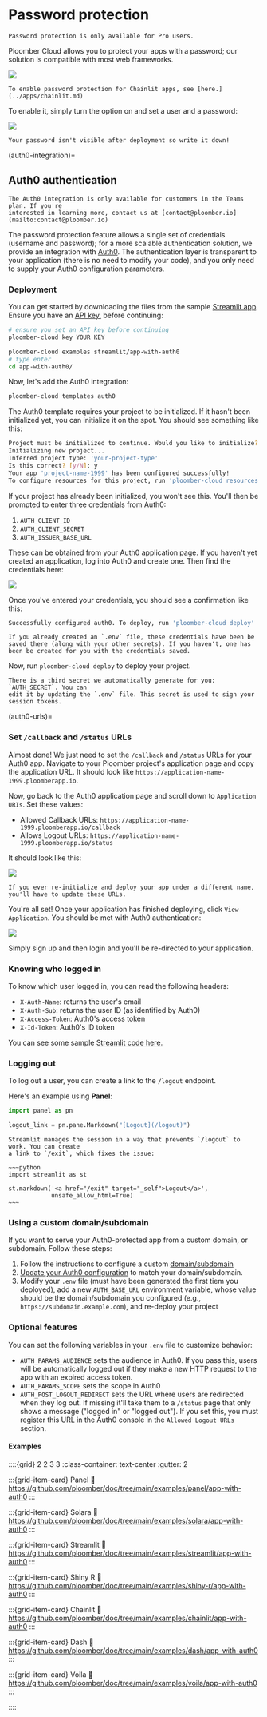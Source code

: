 # Password protection

```{important}
Password protection is only available for Pro users.
```

Ploomber Cloud allows you to protect your apps with a password; our solution is
compatible with most web frameworks.

![](../static/password/app.gif)

```{note}
To enable password protection for Chainlit apps, see [here.](../apps/chainlit.md)
```

To enable it, simply turn the option on and set a user and a password:

![](../static/password/deployment.gif)

```{important}
Your password isn't visible after deployment so write it down!
```

(auth0-integration)=
## Auth0 authentication

```{important}
The Auth0 integration is only available for customers in the Teams plan. If you're
interested in learning more, contact us at [contact@ploomber.io](mailto:contact@ploomber.io)
```

The password protection feature allows a single set of credentials
(username and password); for a more scalable authentication solution, we provide
an integration with [Auth0](https://auth0.com/). The authentication layer is
transparent to your application (there is no need to modify your code), and you
only need to supply your Auth0 configuration parameters.

### Deployment

You can get started by downloading the files from the sample [Streamlit app](https://github.com/ploomber/doc/tree/main/examples/streamlit/app-with-auth0). Ensure you have an [API key.](../quickstart/apikey.md) before continuing:

```sh
# ensure you set an API key before continuing
ploomber-cloud key YOUR KEY

ploomber-cloud examples streamlit/app-with-auth0
# type enter
cd app-with-auth0/
```

Now, let's add the Auth0 integration:

```sh
ploomber-cloud templates auth0
```

The Auth0 template requires your project to be initialized. If it hasn't been initialized yet, you can initialize it on the spot. You should see something like this:

```sh
Project must be initialized to continue. Would you like to initialize? [y/N]: y
Initializing new project...
Inferred project type: 'your-project-type'
Is this correct? [y/N]: y
Your app 'project-name-1999' has been configured successfully!
To configure resources for this project, run 'ploomber-cloud resources' or to deploy with default configurations, run 'ploomber-cloud deploy'
```

If your project has already been initialized, you won't see this. You'll then be prompted to enter three credentials from Auth0:

1. `AUTH_CLIENT_ID`
2. `AUTH_CLIENT_SECRET`
3. `AUTH_ISSUER_BASE_URL`

These can be obtained from your Auth0 application page. If you haven't yet created an application, log into Auth0 and create one. Then find the credentials here:

![](../static/password/auth0-credentials.png)

Once you've entered your credentials, you should see a confirmation like this:

```sh
Successfully configured auth0. To deploy, run 'ploomber-cloud deploy'
```

```{note}
If you already created an `.env` file, these credentials have been be saved there (along with your other secrets). If you haven't, one has been be created for you with the credentials saved.
```

Now, run `ploomber-cloud deploy` to deploy your project.

```{note}
There is a third secret we automatically generate for you: `AUTH_SECRET`. You can
edit it by updating the `.env` file. This secret is used to sign your session tokens.
```

(auth0-urls)=
### Set `/callback` and `/status` URLs

Almost done! We just need to set the `/callback` and `/status` URLs for your Auth0 app. Navigate to your Ploomber project's application page and copy the application URL. It should look like `https://application-name-1999.ploomberapp.io`.

Now, go back to the Auth0 application page and scroll down to `Application URIs`. Set these values:

- Allowed Callback URLs: `https://application-name-1999.ploomberapp.io/callback`
- Allows Logout URLs: `https://application-name-1999.ploomberapp.io/status`

It should look like this:

![](../static/password/auth0-urls.png)

```{tip}
If you ever re-initialize and deploy your app under a different name, you'll have to update these URLs.
```

You're all set! Once your application has finished deploying, click `View Application`. You should be met with Auth0 authentication:

![](../static/password/auth0-login.png)

Simply sign up and then login and you'll be re-directed to your application.

### Knowing who logged in

To know which user logged in, you can read the following headers:

- `X-Auth-Name`: returns the user's email
- `X-Auth-Sub`: returns the user ID (as identified by Auth0)
- `X-Access-Token`: Auth0's access token
- `X-Id-Token`: Auth0's ID token

You can see some sample [Streamlit code here.](https://github.com/ploomber/doc/blob/main/examples/streamlit/app-with-auth0/app.py)

### Logging out

To log out a user, you can create a link to the `/logout` endpoint.

Here's an example using **Panel**:


```python
import panel as pn

logout_link = pn.pane.Markdown("[Logout](/logout)")
```

```{important}
Streamlit manages the session in a way that prevents `/logout` to work. You can create
a link to `/exit`, which fixes the issue:

~~~python
import streamlit as st

st.markdown('<a href="/exit" target="_self">Logout</a>',
            unsafe_allow_html=True)
~~~
```

### Using a custom domain/subdomain

If you want to serve your Auth0-protected app from a custom domain, or subdomain. Follow these steps:

1. Follow the instructions to configure a custom [domain/subdomain](../user-guide/custom-domains.md)
2. [Update your Auth0 configuration](auth0-urls) to match your domain/subdomain.
3. Modify your `.env` file (must have been generated the first tiem you deployed), add a new `AUTH_BASE_URL` environment variable,  whose value should be the domain/subdomain you configured (e.g., `https://subdomain.example.com`), and re-deploy your project

### Optional features

You can set the following variables in your `.env` file to customize behavior:

- `AUTH_PARAMS_AUDIENCE` sets the audience in Auth0. If you pass this, users will be automatically logged out if they make a new HTTP request to the app with an expired access token.
- `AUTH_PARAMS_SCOPE` sets the scope in Auth0
- `AUTH_POST_LOGOUT_REDIRECT` sets the URL where users are redirected when they log out. If missing it'll take them to a `/status` page that only shows a message ("logged in" or "logged out"). If you set this, you must register this URL in the Auth0 console in the `Allowed Logout URLs` section.

#### Examples

::::{grid} 2 2 3 3
:class-container: text-center
:gutter: 2


:::{grid-item-card} Panel
:link: https://github.com/ploomber/doc/tree/main/examples/panel/app-with-auth0
:::

:::{grid-item-card} Solara
:link: https://github.com/ploomber/doc/tree/main/examples/solara/app-with-auth0
:::

:::{grid-item-card} Streamlit
:link: https://github.com/ploomber/doc/tree/main/examples/streamlit/app-with-auth0
:::

:::{grid-item-card} Shiny R
:link: https://github.com/ploomber/doc/tree/main/examples/shiny-r/app-with-auth0
:::

:::{grid-item-card} Chainlit
:link: https://github.com/ploomber/doc/tree/main/examples/chainlit/app-with-auth0
:::

:::{grid-item-card} Dash
:link: https://github.com/ploomber/doc/tree/main/examples/dash/app-with-auth0
:::

:::{grid-item-card} Voila
:link: https://github.com/ploomber/doc/tree/main/examples/voila/app-with-auth0
:::

::::
